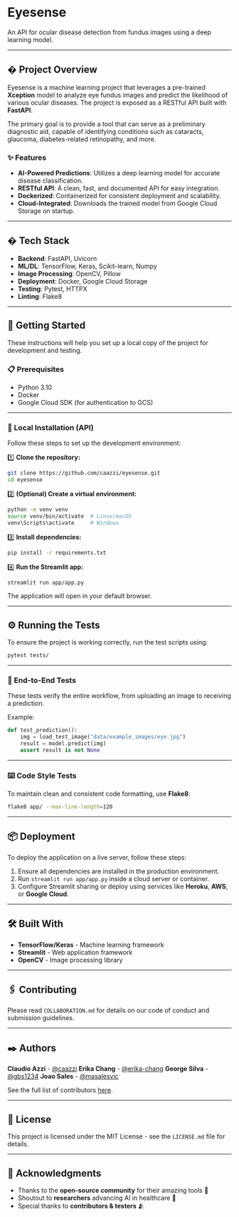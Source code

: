 # Eyesense

An API for ocular disease detection from fundus images using a deep learning model.

<p align="center">
  <!-- TODO: Add a GIF or screenshot of your application in action. -->
  <!-- <img src="link-to-your-gif-or-screenshot.gif" alt="Eyesense Demo" width="600"/> -->
</p>

---

## � Project Overview

Eyesense is a machine learning project that leverages a pre-trained **Xception** model to analyze eye fundus images and predict the likelihood of various ocular diseases. The project is exposed as a RESTful API built with **FastAPI**.

The primary goal is to provide a tool that can serve as a preliminary diagnostic aid, capable of identifying conditions such as cataracts, glaucoma, diabetes-related retinopathy, and more.

### ✨ Features

- **AI-Powered Predictions**: Utilizes a deep learning model for accurate disease classification.
- **RESTful API**: A clean, fast, and documented API for easy integration.
- **Dockerized**: Containerized for consistent deployment and scalability.
- **Cloud-Integrated**: Downloads the trained model from Google Cloud Storage on startup.

---

## �️ Tech Stack

- **Backend**: FastAPI, Uvicorn
- **ML/DL**: TensorFlow, Keras, Scikit-learn, Numpy
- **Image Processing**: OpenCV, Pillow
- **Deployment**: Docker, Google Cloud Storage
- **Testing**: Pytest, HTTPX
- **Linting**: Flake8

---

## 🚀 Getting Started

These instructions will help you set up a local copy of the project for development and testing.

### 📋 Prerequisites

- Python 3.10
- Docker
- Google Cloud SDK (for authentication to GCS)

---

### 🔧 Local Installation (API)

Follow these steps to set up the development environment:

1️⃣ **Clone the repository:**
```bash
git clone https://github.com/caazzi/eyesense.git
cd eyesense
```

2️⃣ **(Optional) Create a virtual environment:**
```bash
python -m venv venv
source venv/bin/activate  # Linux/macOS
venv\Scripts\activate     # Windows
```

3️⃣ **Install dependencies:**
```bash
pip install -r requirements.txt
```

4️⃣ **Run the Streamlit app:**
```bash
streamlit run app/app.py
```

The application will open in your default browser.

---

## ⚙️ Running the Tests

To ensure the project is working correctly, run the test scripts using:

```bash
pytest tests/
```

---

### 🔩 End-to-End Tests

These tests verify the entire workflow, from uploading an image to receiving a prediction.

Example:
```python
def test_prediction():
    img = load_test_image("data/example_images/eye.jpg")
    result = model.predict(img)
    assert result is not None
```

---

### ⌨️ Code Style Tests

To maintain clean and consistent code formatting, use **Flake8**:

```bash
flake8 app/ --max-line-length=120
```

---

## 📦 Deployment

To deploy the application on a live server, follow these steps:

1. Ensure all dependencies are installed in the production environment.
2. Run `streamlit run app/app.py` inside a cloud server or container.
3. Configure Streamlit sharing or deploy using services like **Heroku**, **AWS**, or **Google Cloud**.

---

## 🛠️ Built With

- **TensorFlow/Keras** - Machine learning framework
- **Streamlit** - Web application framework
- **OpenCV** - Image processing library

---

## 🖇️ Contributing

Please read `COLLABORATION.md` for details on our code of conduct and submission guidelines.

---

## ✒️ Authors

**Claudio Azzi**   -     [@caazzi](https://github.com/caazzi)
**Erika Chang**    -     [@erika-chang](https://github.com/erika-chang)
**George Silva**   -     [@gbs1234](https://github.com/gbs1234)
**Joao Sales**     -     [@masalesvic](https://github.com/masalesvic)


See the full list of contributors [here](https://github.com/your-username/resnet50-eye-disease-prediction/graphs/contributors).

---

## 📄 License

This project is licensed under the MIT License - see the `LICENSE.md` file for details.

---

## 🎁 Acknowledgments

- Thanks to the **open-source community** for their amazing tools 🔧
- Shoutout to **researchers** advancing AI in healthcare 📢
- Special thanks to **contributors & testers** 🫂
